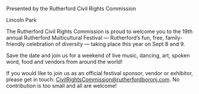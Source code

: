 Presented by the Rutherford Civil Rights Commission

Lincoln Park

The Rutherford Civil Rights Commission is proud to welcome you to the 19th annual
Rutherford Multicultural Festival — Rutherford’s fun, free, family-friendly celebration of
diversity — taking place this year on Sept 8 and 9.

Save the date and join us for a weekend of live music, dancing, art, spoken word, food
and vendors from around the world!

If you would like to join us as an official festival sponsor, vendor or exhibitor, please get
in touch: CivilRightsCommission@rutherfordboronj.com. No contribution is too small
and all are welcome!
